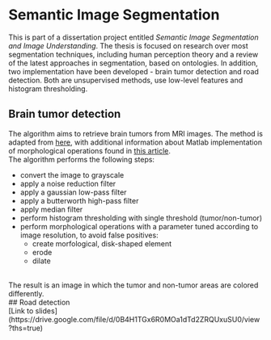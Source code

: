 # Semantic Image Segmentation
This is part of a dissertation project entitled <i>Semantic Image Segmentation and Image Understanding</i>. The thesis is focused on research over most segmentation techniques, including human perception theory and a review of the latest approaches in segmentation, based on ontologies. In addition, two implementation have been developed - brain tumor detection and road detection. Both are unsupervised methods, use low-level features and histogram thresholding.
<br />
## Brain tumor detection
The algorithm aims to retrieve brain tumors from MRI images. The method is adapted from [here](http://ijecscse.org/papers/apr2012/Brain-Tumour-Extraction-from-MRI-Images-Using-MATLAB.pdf), with additional information about Matlab implementation of morphological operations found in [this article](http://www.mecs-press.net/ijigsp/ijigsp-v4-n10/IJIGSP-V4-N10-5.pdf). 
<br />
The algorithm performs the following steps:
* convert the image to grayscale
* apply a noise reduction filter
* apply a gaussian low-pass filter
* apply a butterworth high-pass filter
* apply median filter
* perform histogram thresholding with single threshold (tumor/non-tumor)
* perform morphological operations with a parameter tuned according to image resolution, to avoid false positives:
  * create morfological, disk-shaped element
  * erode
  * dilate

<br />
The result is an image in which the tumor and non-tumor areas are colored differently.
<br />
## Road detection
<br />
[Link to slides](https://drive.google.com/file/d/0B4H1TGx6R0MOa1dTd2ZRQUxuSU0/view?ths=true)
